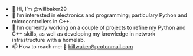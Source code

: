 - 👋 Hi, I’m @willbaker29
- 👀 I’m interested in electronics and programming; particulary Python and microcontrollers in C++.
- 🌱 I’m currently working on a couple of projects to refine my Python and C++ skills, as well as developing my knowledge in network infrastructure with a homelab.  
- 📫 How to reach me: 📧 billwaker@protonmail.com

<!---
willbaker29/willbaker29 is a ✨ special ✨ repository because its `README.md` (this file) appears on your GitHub profile.
You can click the Preview link to take a look at your changes.
--->
